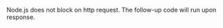 

Node.js does not block on http request. The follow-up code will run upon response.


































































